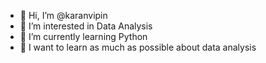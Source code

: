 - 👋 Hi, I’m @karanvipin
- 👀 I’m interested in Data Analysis
- 🌱 I’m currently learning Python
- 💞️ I want to learn as much as possible about data analysis


<!---
karanvipin/karanvipin is a ✨ special ✨ repository because its `README.md` (this file) appears on your GitHub profile.
You can click the Preview link to take a look at your changes.
--->

